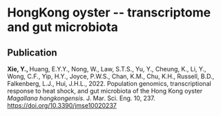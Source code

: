 # HongKong oyster -- transcriptome and gut microbiota

## Publication
<b> Xie, Y., </b> Huang, E.Y.Y., Nong, W., Law, S.T.S., Yu, Y., Cheung, K., Li, Y., Wong, C.F., Yip, H.Y., Joyce, P.W.S., Chan, K.M., Chu, K.H., Russell, B.D., Falkenberg, L.J., Hui, J.H.L., 2022. Population genomics, transcriptional response to heat shock, and gut microbiota of the Hong Kong oyster <i>Magallana hongkongensis</i>. J. Mar. Sci. Eng. 10, 237. https://doi.org/10.3390/jmse10020237
